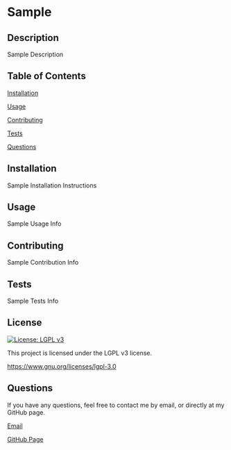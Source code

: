 # Sample

## Description

Sample Description

## Table of Contents

[Installation](#installation)

[Usage](#usage)

[Contributing](#contributing)

[Tests](#tests)

[Questions](#questions)

## Installation

Sample Installation Instructions

## Usage

Sample Usage Info

## Contributing

Sample Contribution Info

## Tests

Sample Tests Info

## License

[![License: LGPL v3](https://img.shields.io/badge/License-LGPL%20v3-blue.svg)](https://www.gnu.org/licenses/lgpl-3.0)

This project is licensed under the LGPL v3 license.

https://www.gnu.org/licenses/lgpl-3.0

## Questions

If you have any questions, feel free to contact me by email, or directly at my GitHub page.

[Email](mailto:sampleemail@email.com)

[GitHub Page](https://www.github.com/SampleUser)
